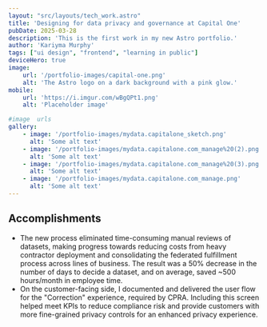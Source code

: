 ```yaml
---
layout: "src/layouts/tech_work.astro"
title: 'Designing for data privacy and governance at Capital One'
pubDate: 2025-03-28
description: 'This is the first work in my new Astro portfolio.'
author: 'Kariyma Murphy'
tags: ["ui design", "frontend", "learning in public"]
deviceHero: true
image:
    url: '/portfolio-images/capital-one.png'
    alt: 'The Astro logo on a dark background with a pink glow.'
mobile:
    url: 'https://i.imgur.com/wBgQPt1.png'
    alt: 'Placeholder image'

#image  urls
gallery:
    - image: '/portfolio-images/mydata.capitalone_sketch.png'
      alt: 'Some alt text'
    - image: '/portfolio-images/mydata.capitalone.com_manage%20(2).png'
      alt: 'Some alt text'
    - image: '/portfolio-images/mydata.capitalone.com_manage%20(3).png'
      alt: 'Some alt text'
    - image: '/portfolio-images/mydata.capitalone.com_manage.png'
      alt: 'Some alt text'
---
```


## Accomplishments

- The new process eliminated time-consuming manual reviews of datasets, making progress towards reducing costs from heavy contractor deployment and consolidating the federated fulfillment process across lines of business. The result was a 50% decrease in the number of days to decide a dataset, and on average, saved ~500 hours/month in employee time.
- On the customer-facing side, I documented and delivered the user flow for the "Correction" experience, required by CPRA. Including this screen helped meet KPIs to reduce compliance risk and provide customers with more fine-grained privacy controls for an enhanced privacy experience.